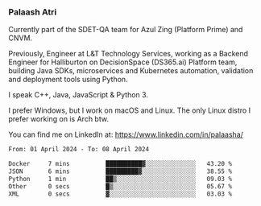 ### Palaash Atri

Currently part of the SDET-QA team for Azul Zing (Platform Prime) and CNVM. 

Previously, Engineer at L&T Technology Services, working as a Backend Engineer for Halliburton on DecisionSpace (DS365.ai) Platform team, building Java SDKs, microservices and Kubernetes automation, validation and deployment tools using Python.

I speak C++, Java, JavaScript & Python 3.

I prefer Windows, but I work on macOS and Linux. The only Linux distro I prefer working on is Arch btw.

You can find me on LinkedIn at: https://www.linkedin.com/in/palaasha/

<!--START_SECTION:waka-->

```txt
From: 01 April 2024 - To: 08 April 2024

Docker     7 mins          ██████████▓░░░░░░░░░░░░░░   43.20 %
JSON       6 mins          █████████▓░░░░░░░░░░░░░░░   38.55 %
Python     1 min           ██▒░░░░░░░░░░░░░░░░░░░░░░   09.03 %
Other      0 secs          █▒░░░░░░░░░░░░░░░░░░░░░░░   05.67 %
XML        0 secs          ▓░░░░░░░░░░░░░░░░░░░░░░░░   03.03 %
```

<!--END_SECTION:waka-->
